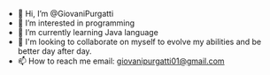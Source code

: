 - 👋 Hi, I’m @GiovaniPurgatti
- 👀 I’m interested in programming
- 🌱 I’m currently learning Java language
- 💞️ I'm looking to collaborate on myself to evolve my abilities and be better day after day.
- 📫 How to reach me email: giovanipurgatti01@gmail.com

<!---
GiovaniPurgatti/GiovaniPurgatti is a ✨ special ✨ repository because its `README.md` (this file) appears on your GitHub profile.
You can click the Preview link to take a look at your changes.
--->
